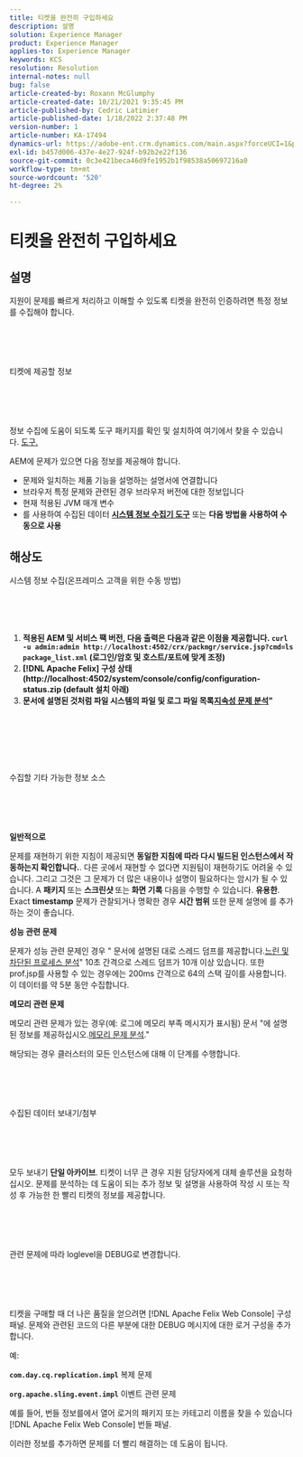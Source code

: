 ```yaml
---
title: 티켓을 완전히 구입하세요
description: 설명
solution: Experience Manager
product: Experience Manager
applies-to: Experience Manager
keywords: KCS
resolution: Resolution
internal-notes: null
bug: false
article-created-by: Roxann McGlumphy
article-created-date: 10/21/2021 9:35:45 PM
article-published-by: Cedric Latimier
article-published-date: 1/18/2022 2:37:48 PM
version-number: 1
article-number: KA-17494
dynamics-url: https://adobe-ent.crm.dynamics.com/main.aspx?forceUCI=1&pagetype=entityrecord&etn=knowledgearticle&id=8e3243d7-b632-ec11-b6e5-000d3a5ba97a
exl-id: b457d006-437e-4e27-924f-b92b2e22f136
source-git-commit: 0c3e421beca46d9fe1952b1f98538a50697216a0
workflow-type: tm+mt
source-wordcount: '520'
ht-degree: 2%

---
```


# 티켓을 완전히 구입하세요

## 설명


지원이 문제를 빠르게 처리하고 이해할 수 있도록 티켓을 완전히 인증하려면 특정 정보를 수집해야 합니다.
<br><br><br><br> <br><br>티켓에 제공할 정보<br><br><br><br> <br><br>
정보 수집에 도움이 되도록 도구 패키지를 확인 및 설치하여 여기에서 찾을 수 있습니다. [도구.](https://helpx.adobe.com/experience-manager/kb/index/tools.html)

AEM에 문제가 있으면 다음 정보를 제공해야 합니다.

- 문제와 일치하는 제품 기능을 설명하는 설명서에 연결합니다
- 브라우저 특정 문제와 관련된 경우 브라우저 버전에 대한 정보입니다
- 현재 적용된 JVM 매개 변수
- 를 사용하여 수집된 데이터 <b>[시스템 정보 수집기 도구](https://helpx.adobe.com/experience-manager/kb/support-info-collector.html)</b> 또는 <b>다음 방법을 사용하여 수동으로 사용</b>



## 해상도

시스템 정보 수집(온프레미스 고객을 위한 수동 방법)<br><br><br><br> 
1. <b>적용된 AEM 및 서비스 팩 버전, 다음 출력은 다음과 같은 이점을 제공합니다. `curl -u admin:admin http://localhost:4502/crx/packmgr/service.jsp?cmd=ls  package_list.xml` (로그인/암호 및 호스트/포트에 맞게 조정)</b>
2. <b>[!DNL Apache Felix] 구성 상태(http://localhost:4502/system/console/config/configuration-status.zip (default 설치 아래)</b>
3. <b>문서에 설명된 것처럼 파일 시스템의 파일 및 로그 파일 목록[지속성 문제 분석](https://helpx.adobe.com/experience-manager/kb/AnalyzePersistenceProblems.html)&quot;</b>

<br><br><br><br> <br><br>수집할 기타 가능한 정보 소스<br><br><br><br> <br><br>
<b>일반적으로</b>

문제를 재현하기 위한 지침이 제공되면 <b>동일한 지침에 따라 다시 빌드된 인스턴스에서 작동하는지 확인합니다.</b>. 다른 곳에서 재현할 수 없다면 지원팀이 재현하기도 어려울 수 있습니다. 그리고 그것은 그 문제가 더 많은 내용이나 설명이 필요하다는 암시가 될 수 있습니다.
A <b>패키지</b> 또는 <b>스크린샷 </b>또는<b> 화면 기록</b> 다음을 수행할 수 있습니다. <b>유용한</b>. Exact <b>timestamp</b> 문제가 관찰되거나 명확한 경우 <b>시간 범위</b> 또한 문제 설명에 를 추가하는 것이 좋습니다.

<b>성능 관련 문제</b>

문제가 성능 관련 문제인 경우 &quot; 문서에 설명된 대로 스레드 덤프를 제공합니다.[느린 및 차단된 프로세스 분석](https://helpx.adobe.com/experience-manager/kb/AnalyzeSlowAndBlockedProcesses.html)&quot; 10초 간격으로 스레드 덤프가 10개 이상 있습니다. 또한 prof.jsp를 사용할 수 있는 경우에는 200ms 간격으로 64의 스택 깊이를 사용합니다. 이 데이터를 약 5분 동안 수집합니다.

<b>메모리 관련 문제</b>

메모리 관련 문제가 있는 경우(예: 로그에 메모리 부족 메시지가 표시됨) 문서 &quot;에 설명된 정보를 제공하십시오.[메모리 문제 분석](https://helpx.adobe.com/experience-manager/kb/AnalyzeMemoryProblems.html).&quot;

해당되는 경우 클러스터의 모든 인스턴스에 대해 이 단계를 수행합니다.
<br><br><br><br> <br><br>수집된 데이터 보내기/첨부<br><br><br><br> <br><br>
모두 보내기 <b>단일 아카이브</b>. 티켓이 너무 큰 경우 지원 담당자에게 대체 솔루션을 요청하십시오. 문제를 분석하는 데 도움이 되는 추가 정보 및 설명을 사용하여 작성 시 또는 작성 후 가능한 한 빨리 티켓의 정보를 제공합니다.
<br><br><br><br> <br><br>관련 문제에 따라 loglevel을 DEBUG로 변경합니다.<br><br><br><br> <br><br>
티켓을 구매할 때 더 나은 품질을 얻으려면 [!DNL Apache Felix Web Console]  구성 패널. 문제와 관련된 코드의 다른 부분에 대한 DEBUG 메시지에 대한 로거 구성을 추가합니다.

예:

<b>`com.day.cq.replication.impl`</b> 복제 문제

<b>`org.apache.sling.event.impl`</b> 이벤트 관련 문제

예를 들어, 번들 정보를에서 열어 로거의 패키지 또는 카테고리 이름을 찾을 수 있습니다 [!DNL Apache Felix Web Console]  번들 패널.

이러한 정보를 추가하면 문제를 더 빨리 해결하는 데 도움이 됩니다.
